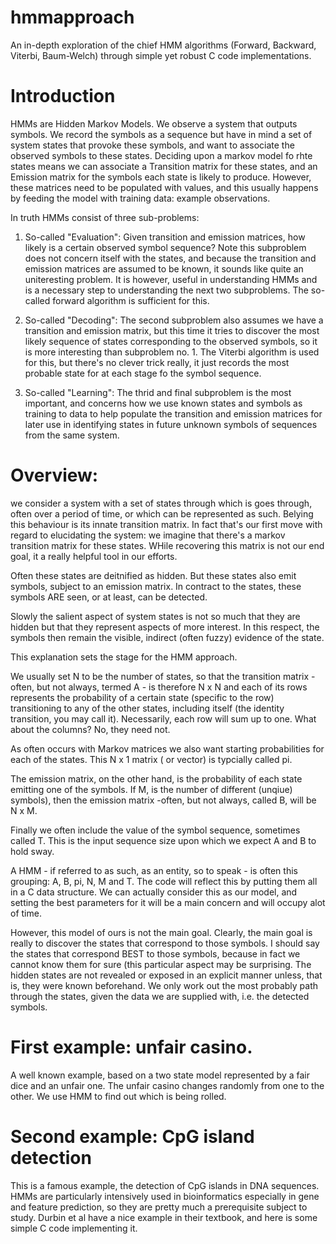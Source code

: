 # hmmapproach
An in-depth exploration of the chief HMM algorithms (Forward, Backward, Viterbi, Baum-Welch) through simple yet robust C code implementations.

# Introduction
HMMs are Hidden Markov Models. We observe a system that outputs symbols. We record the symbols as a sequence but have in mind a set of  system states that provoke these symbols, and want to associate the observed symbols to these states. Deciding upon a markov model fo rhte states means we can associate a Transition matrix for these states, and an Emission matrix for the symbols each state is likely to produce. However, these matrices need to be populated with values, and this usually happens by feeding the model with training data: example observations.

In truth HMMs consist of three sub-problems:
1. So-called "Evaluation": Given transition and emission matrices, how likely is a certain observed symbol sequence? Note this subproblem does not concern itself with the states, and because the transition and emission matrices are assumed to be known, it sounds like quite an uniteresting problem. It is however, useful in understanding HMMs and is a necessary step to understanding the next two subproblems. The so-called forward algorithm is sufficient for this.

2. So-called "Decoding": The second subproblem also assumes we have a transition and emission matrix, but this time it tries to discover the most likely sequence of states corresponding to the observed symbols, so it is more interesting than subproblem no. 1. The Viterbi algorithm is used for this, but there's no clever trick really, it just records the most probable state for at each stage fo the symbol sequence.

3. So-called "Learning": The thrid and final subproblem is the most important, and concerns how we use known states and symbols as training to data to help populate the transition and emission matrices for later use in identifying states in future unknown symbols of sequences from the same system.

# Overview:
we consider a system with a set of states through which is goes through, often over a period of time, or which can be represented as such. Belying this behaviour is its innate transition matrix. In fact that's our first move with regard to elucidating the system: we imagine that there's a markov transition matrix for these states. WHile recovering this matrix is not our end goal, it a really helpful tool in our efforts.

Often these states are deitnified as hidden. But these states also emit symbols, subject to an emission matrix. In contract to the states, these symbols ARE seen, or at least, can be detected.

Slowly the salient aspect of system states is not so much that they are hidden but that they represent aspects of more interest. In this respect, the symbols then remain the visible, indirect (often fuzzy) evidence of the state.

This explanation sets the stage for the HMM approach.

We usually set N to be the number of states, so that the transition matrix -often, but not always, termed A - is therefore N x N and each of its rows represents the probability of a certain state (specific to the row) transitioning to any of the other states, including itself (the identity transition, you may call it). Necessarily, each row will sum up to one. What about the columns? No, they need not.

As often occurs with Markov matrices we also want starting probabilities for each of the states. This N x 1 matrix ( or vector) is typcially called pi.

The emission matrix, on the other hand, is the probability of each state emitting one of the symbols. If M, is the number of different (unqiue) symbols), then the emission matrix -often, but not always, called B, will be N x M.

Finally we often include the value of the symbol sequence, sometimes called T. This is the input sequence size upon which we expect A and B to hold sway.

A HMM - if referred to as such, as an entity, so to speak - is often this grouping: A, B, pi, N, M and T. The code will reflect this by putting them all in a C data structure. We can actually consider this as our model, and setting the best parameters for it will be a main concern and will occupy alot of time.

However, this model of ours is not the main goal. Clearly, the main goal is really to discover the states that correspond to those symbols. I should say the states that correspond BEST to those symbols, because in fact we cannot know them for sure (this particular aspect may be surprising. The hidden states are not revealed or exposed in an explicit manner unless, that is, they were known beforehand. We only work out the most probably path through the states, given the data we are supplied with, i.e. the detected symbols.

# First example: unfair casino.
A well known example, based on a two state model represented by a fair dice and an unfair one. The unfair casino changes randomly from one to the other. We use HMM to find out which is being rolled.

# Second example: CpG island detection
This is a famous example, the detection of CpG islands in DNA sequences. HMMs are particularly intensively used in bioinformatics especially in gene and feature prediction, so they are pretty much a prerequisite subject to study. Durbin et al have a nice example in their textbook, and here is some simple C code implementing it.

